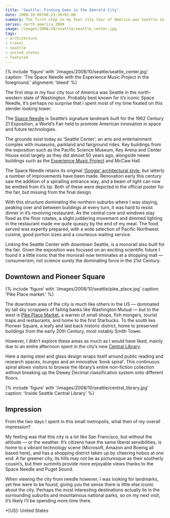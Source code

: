 ```yaml
---
title: 'Seattle: Finding Gems in the Emerald City'
date: 2008-10-06T06:23:36+01:00
summary: The first stop in my four city tour of America was Seattle in the north-western state of Washington. Best known for its iconic Space Needle, it’s perhaps no surprise that I spent most of my time fixated on this slender looking tower.
series: north_america_2008
image: /images/2008/10/seattle/seattle_center.jpg
tags:
- architecture
- travel
- seattle
- united_states
- featured
---
```

{% include 'figure' with '/images/2008/10/seattle/seattle_center.jpg'
  caption: 'The Space Needle with the Experience Music Project in the foreground.'
  alignment: 'bleed'
%}

The first stop in my four city tour of America was Seattle in the north-western state of Washington. Probably best known for it’s iconic Space Needle, it’s perhaps no surprise that I spent most of my time fixated on this slender looking tower.

The [Space Needle][1] is Seattle’s signature landmark built for the 1962 Century 21 Exposition, a World’s Fair held to promote American innovation in space and future technologies.

The grounds exist today as ‘Seattle Center’, an arts and entertainment complex with museums, parkland and fairground rides. Key buildings from the exposition such as the Pacific Science Museum, Key Arena and Center House exist largely as they did almost 50 years ago, alongside newer buildings such as the [Experience Music Project][2] and McCaw Hall.

The Space Needle retains its original [‘Googie’ architectural style][3], but latterly a number of improvements have been made. Renovation early this century saw the addition of a spiralling entrance way, and a beam of light can now be emitted from it’s tip. Both of these were depicted in the official poster for the fair, but missing from the final design.

With this structure dominating the northern suburbs where I was staying, peaking over and between buildings at every turn, it was hard to resist dinner in it’s revolving restaurant. As the central core and windows stay fixed as the floor rotates, a slight juddering movement and dimmed lighting in the restaurant made me quite queazy by the end of my meal. The food served was expertly prepared, with a wide selection of Pacific Northwest cuisine, good portion sizes and a courteous waiting service.

Linking the Seattle Center with downtown Seattle, is a monorail also built for the fair. Given the exposition was focused on an exciting scientific future I found it a little ironic that the monorail now terminates at a shopping mall — consumerism, not science surely the dominating force in the 21st Century.

## Downtown and Pioneer Square

{% include 'figure' with '/images/2008/10/seattle/pike_place.jpg'
  caption: 'Pike Place market.'
%}

The downtown area of the city is much like others in the US — dominated by tall sky scrappers of failing banks like Washington Mutual — but to the west is [Pike Place Market][4], a warren of small shops, fish mongers, tourist traps and restaurants, and home to the first Starbucks. To the south lies Pioneer Square, a leafy and laid back historic district, home to preserved buildings from the early 20th Century, most notably Smith Tower.

However, I didn’t explore these areas as much as I would have liked, mainly due to an entire afternoon spent in the city’s new [Central Library][5].

Here a daring steel and glass design wraps itself around public reading and research spaces, lounges and an innovative ‘book spiral’. This continuous spiral allows visitors to browse the library’s entire non-fiction collection without breaking up the Dewey Decimal classification system onto different floors.

{% include 'figure' with '/images/2008/10/seattle/central_library.jpg'
  caption: 'Inside Seattle Central Library'
%}

## Impression

From the two days I spent in this small metropolis, what then of my overall impression?

My feeling was that this city is a lot like San Francisco, but without the attitude — or the weather. It’s citizens have the same liberal sensibilities, is home to a vibrant technology scene (Microsoft, Amazon and Boeing all based here), and has a shopping district taken up by cheering hobos at one end. A far greener city, its hills may not be as picturesque as their southerly cousin’s, but their summits provide more enjoyable views thanks to the Space Needle and Puget Sound.

When viewing the city from needle however, I was looking for landmarks, yet few were to be found, giving you the sense there is little else iconic about the city. Perhaps the most interesting destinations actually lie in the surrounding suburbs and mountainous national parks, so on my next visit, it’s likely I’ll be spending more time there.

[1]: http://en.wikipedia.org/wiki/Space_Needle
[2]: http://en.wikipedia.org/wiki/Experience_Music_Project
[3]: http://en.wikipedia.org/wiki/Googie_architecture
[4]: http://en.wikipedia.org/wiki/Pike_Place_Market
[5]: http://en.wikipedia.org/wiki/Seattle_Central_Library

*[US]: United States
